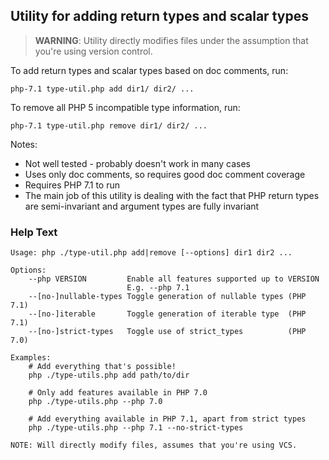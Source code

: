 ## Utility for adding return types and scalar types

> **WARNING**: Utility directly modifies files under the assumption that you're using version control.

To add return types and scalar types based on doc comments, run:

    php-7.1 type-util.php add dir1/ dir2/ ...

To remove all PHP 5 incompatible type information, run:

    php-7.1 type-util.php remove dir1/ dir2/ ...

Notes:

 * Not well tested - probably doesn't work in many cases
 * Uses only doc comments, so requires good doc comment coverage
 * Requires PHP 7.1 to run
 * The main job of this utility is dealing with the fact that PHP return types are semi-invariant
   and argument types are fully invariant

### Help Text

```
Usage: php ./type-util.php add|remove [--options] dir1 dir2 ...

Options:
    --php VERSION         Enable all features supported up to VERSION
                          E.g. --php 7.1
    --[no-]nullable-types Toggle generation of nullable types (PHP 7.1)
    --[no-]iterable       Toggle generation of iterable type  (PHP 7.1)
    --[no-]strict-types   Toggle use of strict_types          (PHP 7.0)

Examples:
    # Add everything that's possible!
    php ./type-utils.php add path/to/dir
    
    # Only add features available in PHP 7.0
    php ./type-utils.php --php 7.0
    
    # Add everything available in PHP 7.1, apart from strict types
    php ./type-utils.php --php 7.1 --no-strict-types

NOTE: Will directly modify files, assumes that you're using VCS.
```